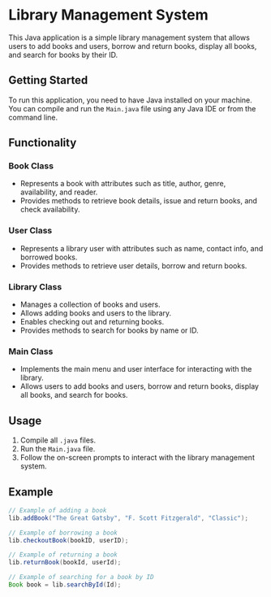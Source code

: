 # Library Management System

This Java application is a simple library management system that allows users to add books and users, borrow and return books, display all books, and search for books by their ID. 

## Getting Started

To run this application, you need to have Java installed on your machine. You can compile and run the `Main.java` file using any Java IDE or from the command line.

## Functionality

### Book Class

- Represents a book with attributes such as title, author, genre, availability, and reader.
- Provides methods to retrieve book details, issue and return books, and check availability.

### User Class

- Represents a library user with attributes such as name, contact info, and borrowed books.
- Provides methods to retrieve user details, borrow and return books.

### Library Class

- Manages a collection of books and users.
- Allows adding books and users to the library.
- Enables checking out and returning books.
- Provides methods to search for books by name or ID.

### Main Class

- Implements the main menu and user interface for interacting with the library.
- Allows users to add books and users, borrow and return books, display all books, and search for books.

## Usage

1. Compile all `.java` files.
2. Run the `Main.java` file.
3. Follow the on-screen prompts to interact with the library management system.

## Example

```java
// Example of adding a book
lib.addBook("The Great Gatsby", "F. Scott Fitzgerald", "Classic");

// Example of borrowing a book
lib.checkoutBook(bookID, userID);

// Example of returning a book
lib.returnBook(bookId, userId);

// Example of searching for a book by ID
Book book = lib.searchById(Id);
